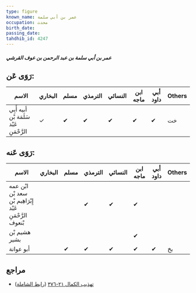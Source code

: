 ```yaml
---
type: figure
known_name: عمر بن أبي سلمة
occupation: محدث
birth_date:
passing_date:
tahdhib_id: 4247
---
```

##### عمر بن أبي سلمة بن عبد الرحمن بن عوف القرشي

## رَوَى عَن:
| الاسم                                    | البخاري | مسلم | الترمذي | النسائي | ابن ماجه | أبي داود | Others |
| ---------------------------------------- | ------- | ---- | ------- | ------- | -------- | -------- | ------ |
| أبيه أَبِي سَلَمَة بْن عَبْد الرَّحْمَنِ | ✓       | ✔    | ✔       | ✔       | ✔        | ✔        | خت     |
## رَوَى عَنه:
| الاسم                                                     | البخاري | مسلم | الترمذي | النسائي | ابن ماجه | أبي داود | Others |
| --------------------------------------------------------- | ------- | ---- | ------- | ------- | -------- | -------- | ------ |
| ابْن عمه سعد بْن إِبْرَاهِيم بْن عَبْد الرَّحْمَنِ بْنعوف |         |      | ✔       | ✔       | ✔        |          |        |
| هشيم بْن بشير                                             |         |      |         |         | ✔        |          |        |
| أبو عوانة                                                 |         | ✔    | ✔       | ✔       | ✔        | ✔        | بخ     |
## مراجع
- [تهذيب الكمال ٢١-٣٧٦](obsidian://open?vault=Tahdhib-al-Kamal&file=Figures/٤٢٤٧-عمر%20بن%20أبي%20سلمة%20بن%20عبد%20الرحمن%20بن%20عوف%20القرشي) ([رابط الشاملة](https://shamela.ws/book/3722/11023))